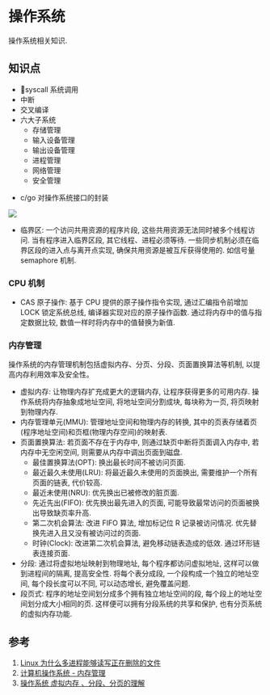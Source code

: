 # 操作系统
操作系统相关知识.
## 知识点
+ syscall 系统调用
+ 中断
+ 交叉编译
+ 六大子系统
    - 存储管理
    - 输入设备管理
    - 输出设备管理
    - 进程管理
    - 网络管理
    - 安全管理
- c/go 对操作系统接口的封装
<img src="img/system_go.png">    

- 临界区: 一个访问共用资源的程序片段, 这些共用资源无法同时被多个线程访问. 当有程序进入临界区段, 其它线程、进程必须等待. 一些同步机制必须在临界区段的进入点与离开点实现, 确保共用资源是被互斥获得使用的. 如信号量 semaphore 机制.

### CPU 机制
- CAS 原子操作: 基于 CPU 提供的原子操作指令实现, 通过汇编指令前增加 LOCK 锁定系统总线, 编译器实现对应的原子操作函数. 通过将内存中的值与指定数据比较, 数值一样时将内存中的值替换为新值.

### 内存管理
操作系统的内存管理机制包括虚拟内存、分页、分段、页面置换算法等机制, 以提高内存利用效率及安全性。
- 虚拟内存: 让物理内存扩充成更大的逻辑内存, 让程序获得更多的可用内存. 操作系统将内存抽象成地址空间, 将地址空间分割成块, 每块称为一页, 将页映射到物理内存.
- 内存管理单元(MMU): 管理地址空间和物理内存的转换, 其中的页表存储着页(程序地址空间)和页框(物理内存空间)的映射表.
- 页面置换算法: 若页面不存在于内存中, 则通过缺页中断将页面调入内存中, 若内存中无空闲空间, 则需要从内存中调出页面到磁盘.
    + 最佳置换算法(OPT): 换出最长时间不被访问页面.
    + 最近最久未使用(LRU): 将最近最久未使用的页面换出, 需要维护一个所有页面的链表, 代价较高.
    + 最近未使用(NRU): 优先换出已被修改的脏页面.
    + 先近先出(FIFO): 优先换出最先进入的页面, 可能导致最常访问的页面被换出导致缺页率升高.
    + 第二次机会算法: 改进 FIFO 算法, 增加标记位 R 记录被访问情况. 优先替换先进入且又没有被访问过的页面.
    + 时钟(Clock): 改进第二次机会算法, 避免移动链表造成的低效. 通过环形链表连接页面.
- 分段: 通过将虚拟地址映射到物理地址, 每个程序都访问虚拟地址, 这样可以做到进程间的隔离, 提高安全性. 将每个表分成段, 一个段构成一个独立的地址空间, 每个段长度可以不同, 可以动态增长, 避免覆盖问题.
- 段页式: 程序的地址空间划分成多个拥有独立地址空间的段, 每个段上的地址空间划分成大小相同的页. 这样便可以拥有分段系统的共享和保护, 也有分页系统的虚拟内存功能.

## 参考
1. [Linux 为什么多进程能够读写正在删除的文件](https://blog.csdn.net/weiwangchao_/article/details/94578327)
2. [计算机操作系统 - 内存管理](https://github.com/CyC2018/CS-Notes/blob/master/notes/计算机操作系统%20-%20内存管理.md)
3. [操作系统 虚拟内存 、分段、分页的理解](https://www.cnblogs.com/myseries/p/12487211.html)